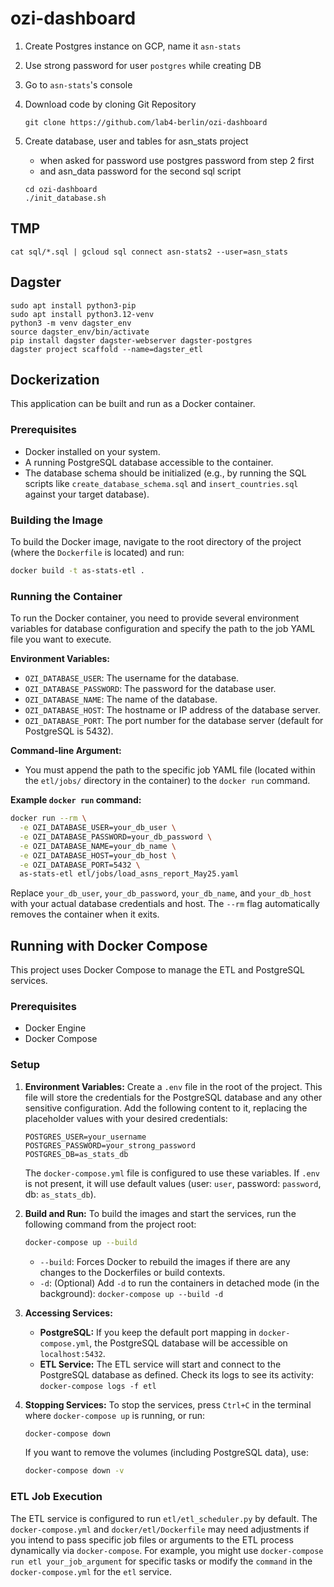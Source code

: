 # ozi-dashboard

1. Create Postgres instance on GCP, name it `asn-stats`
2. Use strong password for user `postgres` while creating DB
3. Go to `asn-stats`'s console
4. Download code by cloning Git Repository

    ```
    git clone https://github.com/lab4-berlin/ozi-dashboard
    ```

5. Create database, user and tables for asn_stats project

    - when asked for password use postgres password from step 2 first
    - and asn_data password for the second sql script

    ```
    cd ozi-dashboard
    ./init_database.sh
    ```

## TMP

```
cat sql/*.sql | gcloud sql connect asn-stats2 --user=asn_stats
```

## Dagster

```
sudo apt install python3-pip
sudo apt install python3.12-venv
python3 -m venv dagster_env
source dagster_env/bin/activate
pip install dagster dagster-webserver dagster-postgres
dagster project scaffold --name=dagster_etl
```

## Dockerization

This application can be built and run as a Docker container.

### Prerequisites

*   Docker installed on your system.
*   A running PostgreSQL database accessible to the container.
*   The database schema should be initialized (e.g., by running the SQL scripts like `create_database_schema.sql` and `insert_countries.sql` against your target database).

### Building the Image

To build the Docker image, navigate to the root directory of the project (where the `Dockerfile` is located) and run:

```sh
docker build -t as-stats-etl .
```

### Running the Container

To run the Docker container, you need to provide several environment variables for database configuration and specify the path to the job YAML file you want to execute.

**Environment Variables:**

*   `OZI_DATABASE_USER`: The username for the database.
*   `OZI_DATABASE_PASSWORD`: The password for the database user.
*   `OZI_DATABASE_NAME`: The name of the database.
*   `OZI_DATABASE_HOST`: The hostname or IP address of the database server.
*   `OZI_DATABASE_PORT`: The port number for the database server (default for PostgreSQL is 5432).

**Command-line Argument:**

*   You must append the path to the specific job YAML file (located within the `etl/jobs/` directory in the container) to the `docker run` command.

**Example `docker run` command:**

```sh
docker run --rm \
  -e OZI_DATABASE_USER=your_db_user \
  -e OZI_DATABASE_PASSWORD=your_db_password \
  -e OZI_DATABASE_NAME=your_db_name \
  -e OZI_DATABASE_HOST=your_db_host \
  -e OZI_DATABASE_PORT=5432 \
  as-stats-etl etl/jobs/load_asns_report_May25.yaml
```

Replace `your_db_user`, `your_db_password`, `your_db_name`, and `your_db_host` with your actual database credentials and host. The `--rm` flag automatically removes the container when it exits.

## Running with Docker Compose

This project uses Docker Compose to manage the ETL and PostgreSQL services.

### Prerequisites

- Docker Engine
- Docker Compose

### Setup

1.  **Environment Variables:**
    Create a `.env` file in the root of the project. This file will store the credentials for the PostgreSQL database and any other sensitive configuration. Add the following content to it, replacing the placeholder values with your desired credentials:

    ```env
    POSTGRES_USER=your_username
    POSTGRES_PASSWORD=your_strong_password
    POSTGRES_DB=as_stats_db
    ```

    The `docker-compose.yml` file is configured to use these variables. If `.env` is not present, it will use default values (user: `user`, password: `password`, db: `as_stats_db`).

2.  **Build and Run:**
    To build the images and start the services, run the following command from the project root:

    ```bash
    docker-compose up --build
    ```

    - `--build`: Forces Docker to rebuild the images if there are any changes to the Dockerfiles or build contexts.
    - `-d`: (Optional) Add `-d` to run the containers in detached mode (in the background): `docker-compose up --build -d`

3.  **Accessing Services:**
    - **PostgreSQL:** If you keep the default port mapping in `docker-compose.yml`, the PostgreSQL database will be accessible on `localhost:5432`.
    - **ETL Service:** The ETL service will start and connect to the PostgreSQL database as defined. Check its logs to see its activity: `docker-compose logs -f etl`

4.  **Stopping Services:**
    To stop the services, press `Ctrl+C` in the terminal where `docker-compose up` is running, or run:

    ```bash
    docker-compose down
    ```

    If you want to remove the volumes (including PostgreSQL data), use:

    ```bash
    docker-compose down -v
    ```

### ETL Job Execution

The ETL service is configured to run `etl/etl_scheduler.py` by default. The `docker-compose.yml` and `docker/etl/Dockerfile` may need adjustments if you intend to pass specific job files or arguments to the ETL process dynamically via `docker-compose`. For example, you might use `docker-compose run etl your_job_argument` for specific tasks or modify the `command` in the `docker-compose.yml` for the `etl` service.
